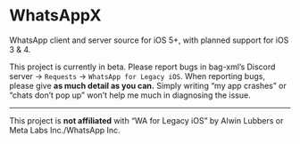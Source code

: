 # WhatsAppX
WhatsApp client and server source for iOS 5+, with planned support for iOS 3 & 4.  

This project is currently in beta. Please report bugs in bag-xml’s Discord server -> `Requests` -> `WhatsApp for Legacy iOS`. When reporting bugs, please give **as much detail as you can.** Simply writing “my app crashes” or “chats don’t pop up” won’t help me much in diagnosing the issue.

***

This project is **not affiliated** with “WA for Legacy iOS” by Alwin Lubbers or Meta Labs Inc./WhatsApp Inc.